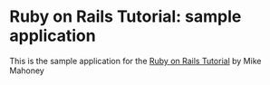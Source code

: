 # Ruby on Rails Tutorial: sample application

This is the sample application for the [Ruby on Rails Tutorial](http://railstutorial.org/) by Mike Mahoney